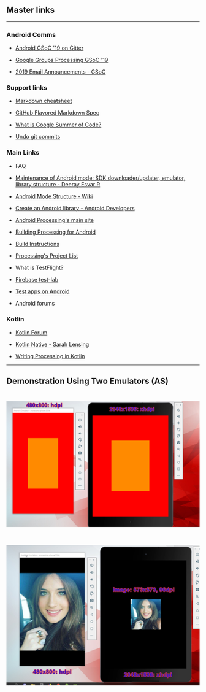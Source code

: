 ## Master links

---

### Android Comms

* [Android GSoC '19 on Gitter](https://gitter.im/processing-android/GSOC18-general)

* [Google Groups Processing GSoC '19](https://groups.google.com/forum/#!forum/the-processing-foundation-google-summer-of-code-2019)

* [2019 Email Announcements - GSoC](https://developers.google.com/open-source/gsoc/2019/mentor-oa-announcements)

### Support links

* [Markdown cheatsheet](https://github.com/adam-p/markdown-here/wiki/Markdown-Cheatsheet)

* [GitHub Flavored Markdown Spec](https://github.github.com/gfm/)

* [What is Google Summer of Code?](https://google.github.io/gsocguides/mentor/)

* [Undo git commits](https://www.atlassian.com/git/tutorials/undoing-changes)

### Main Links
* FAQ

* [Maintenance of Android mode: SDK downloader/updater, emulator, library structure - Deeray Esvar R](https://summerofcode.withgoogle.com/dashboard/organization/5693461928345600/proposal/5271234764341248/)
* [Android Mode Structure - Wiki](https://github.com/processing/processing-android/wiki/Android-Mode-Structure/3c8aa38b66b3ff4c88ce058273d19149b856103c)

* [Create an Android library - Android Developers](https://developer.android.com/studio/projects/android-library)

* [Android Processing's main site](https://android.processing.org/tutorials/getting_started/index.html)

* [Building Processing for Android](https://github.com/processing/processing-android/wiki/Building-Processing-for-Android)

* [Build Instructions](https://github.com/processing/processing/wiki/Build-Instructions)

* [Processing's Project List](https://github.com/processing/processing/wiki/Project-List)

* What is TestFlight?

* [Firebase test-lab](https://firebase.google.com/docs/test-lab)

* [Test apps on Android](https://developer.android.com/training/testing)

* Android forums

### Kotlin

* [Kotlin Forum](https://discuss.kotlinlang.org/)

* [Kotlin Native - Sarah Lensing](https://discourse.processing.org/t/new-idea-swift-playgrounds-mode-for-processing/10021/5)

* [Writing Processing in Kotlin](https://discourse.processing.org/t/writing-processing-in-kotlin/3957)

---

## Demonstration Using Two Emulators (AS)

<h1 align="center">
    <img src="./Resources/2emu-diff-resolutions.png" alt="logo" width="620">
  <br>
</h1>

<h1 align="center">
    <img src="./Resources/2emu-diff-resolutions-photo.png" alt="logo" width="620">
  <br>
</h1>

